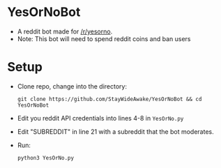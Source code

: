 # YesOrNoBot

- A reddit bot made for [/r/yesorno](https://reddit.com/r/yesorno).
- Note: This bot will need to spend reddit coins and ban users

# Setup

- Clone repo, change into the directory:

      git clone https://github.com/StayWideAwake/YesOrNoBot && cd YesOrNoBot
    
- Edit you reddit API credentials into lines 4-8 in ```YesOrNo.py```
- Edit "SUBREDDIT" in line 21 with a subreddit that the bot moderates.
- Run:

      python3 YesOrNo.py
